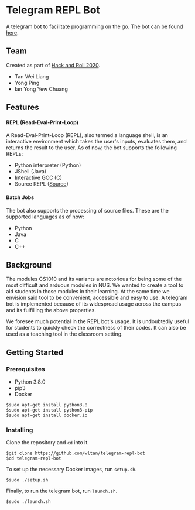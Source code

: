 # Telegram REPL Bot

A telegram bot to facilitate programming on the go. The bot can be found [here](https://t.me/the_REPL_bot).

## Team

Created as part of [Hack and Roll 2020](https://hacknroll2020.devpost.com/).

* Tan Wei Liang
* Yong Ping
* Ian Yong Yew Chuang

## Features

#### REPL (Read-Eval-Print-Loop)

A Read-Eval-Print-Loop (REPL), also termed a language shell, is an interactive environment which takes the user's inputs, evaluates them, and returns the result to the user. As of now, the bot supports the following REPLs:

* Python interpreter (Python)
* JShell (Java)
* Interactive GCC (C)
* Source REPL ([Source](https://github.com/source-academy/js-slang))

#### Batch Jobs

The bot also supports the processing of source files. These are the supported languages as of now:

* Python
* Java
* C
* C++

## Background

The modules CS1010 and its variants are notorious for being some of the most difficult and arduous modules in NUS. We wanted to create a tool to aid students in those modules in their learning. At the same time we envision said tool to be convenient, accessible and easy to use. A telegram bot is implemented because of its widespread usage across the campus and its fulfilling the above properties. 

We foresee much potential in the REPL bot's usage. It is undoubtedly useful for students to quickly check the correctness of their codes. It can also be used as a teaching tool in the classroom setting. 

## Getting Started

### Prerequisites

* Python 3.8.0
* pip3
* Docker

```
$sudo apt-get install python3.8
$sudo apt-get install python3-pip
$sudo apt-get install docker.io
```

### Installing

Clone the repository and `cd` into it.
```
$git clone https://github.com/wltan/telegram-repl-bot
$cd telegram-repl-bot
```
To set up the necessary Docker images, run `setup.sh`.
```
$sudo ./setup.sh
```
Finally, to run the telegram bot, run `launch.sh`.
```
$sudo ./launch.sh
```